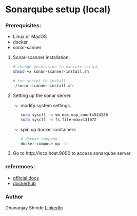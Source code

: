 # Sonarqube setup (local)

### Prerequisites:

- Linux or MacOS
- docker
- sonar-sanner

1. Sonar-scanner installation.

    ```bash
    # change permission to execute script.
    chmod +x sonar-scanner-install.sh

    # run script to install.
    ./sonar-scanner-install.sh
    ```

2. Setting up the sonar server.
    - modify system settings.

        ```bash
        sudo sysctl -w vm.max_map_count=524288
        sudo sysctl -w fs.file-max=131072
        ```
    - spin up docker containers
    
        ```bash
        # docker compose.
        docker-compose up -d
        ```

3. Go to http://localhost:9000 to access sonarqube server.


### references: 
-   [official docs](https://docs.sonarqube.org/latest/)
-   [dockerhub](https://hub.docker.com/_/sonarqube)
 
### Author
Dhananjay Shinde [LinkedIn]("www.linkedin.com/in/dhananjay-shinde-🇮🇳-a5a763168")